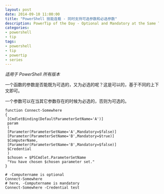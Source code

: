 ```yaml
---
layout: post
date: 2014-09-10 11:00:00
title: "PowerShell 技能连载 - 同时支持可选参数和必选参数"
description: PowerTip of the Day - Optional and Mandatory at the Same Time
categories:
- powershell
- tip
tags:
- powershell
- tip
- powertip
- series
---
```

_适用于 PowerShell 所有版本_

一个函数的参数是否能既为可选的，又为必选的呢？这是可以的，基于不同的上下文即可。

一个参数可以在当其它参数存在的时候为必选的，否则为可选的。

    function Connect-Somewhere
    {
     [CmdletBinding(DefaultParameterSetName='A')]
     param
     (
     [Parameter(ParameterSetName='A',Mandatory=$false)]
     [Parameter(ParameterSetName='B',Mandatory=$true)]
     $ComputerName,
     [Parameter(ParameterSetName='B',Mandatory=$false)]
     $Credential
     )
     $chosen = $PSCmdlet.ParameterSetName
     "You have chosen $chosen parameter set."
    }

    # -Computername is optional
    Connect-Somewhere
    # here, -Computername is mandatory
    Connect-Somewhere -Credential test

<!--本文国际来源：[Optional and Mandatory at the Same Time](http://community.idera.com/powershell/powertips/b/tips/posts/optional-and-mandatory-at-the-same-time)-->
